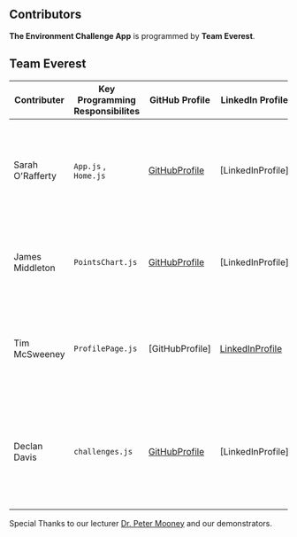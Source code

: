 ## **Contributors**

**The Environment Challenge App** is programmed by **Team Everest**.

## **Team Everest**

| Contributer | Key  Programming Responsibilites | GitHub Profile | LinkedIn Profile | Above and Beyond |
|----------|----------|----------|----------|----------|
| Sarah O'Rafferty | `App.js` , `Home.js` | [GitHubProfile](https://github.com/oraffsarah) | [LinkedInProfile]  | Lead the design of the JSON database and edited together the screen recording demo. |
| James Middleton | `PointsChart.js` | [GitHubProfile](https://github.com/JMidd7) | [LinkedInProfile]  | Lead the delegation of work through weekly team meetings. |
| Tim McSweeney | `ProfilePage.js` | [GitHubProfile] | [LinkedInProfile](https://github.com/TMcSweeney100)  | Lead the CSS design and voiced the screen recording demo required for submission. | 
| Declan Davis | `challenges.js` | [GitHubProfile](https://github.com/DeclanDavis) | [LinkedInProfile]  | Created a bespoke logo and banner for the project and setup OBS Studio to screen record the project. |



Special Thanks to our lecturer [Dr. Peter Mooney](https://www.cs.nuim.ie/~pmooney/) and our demonstrators. 
